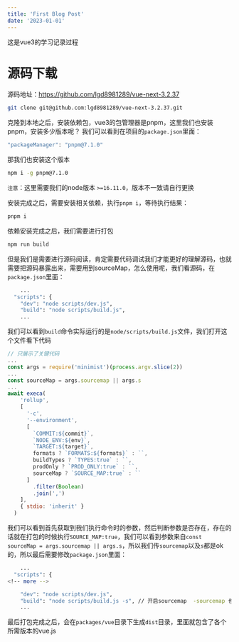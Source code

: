 ```yaml
---
title: 'First Blog Post'
date: '2023-01-01'
---
```


这是vue3的学习记录过程

# 源码下载
源码地址：https://github.com/lgd8981289/vue-next-3.2.37
```sh
git clone git@github.com:lgd8981289/vue-next-3.2.37.git
```
克隆到本地之后，安装依赖包，vue3的包管理器是pnpm，这里我们也安装pnpm，安装多少版本呢？
我们可以看到在项目的`package.json`里面：
```sh
"packageManager": "pnpm@7.1.0"
```
那我们也安装这个版本
```sh
npm i -g pnpm@7.1.0
```
`注意`：这里需要我们的node版本 `>=16.11.0`，版本不一致请自行更换

安装完成之后，需要安装相关依赖，执行`pnpm i`，等待执行结果：
```sh
pnpm i
```
依赖安装完成之后，我们需要进行打包
```sh
npm run build
```
但是我们是需要进行源码阅读，肯定需要代码调试我们才能更好的理解源码，也就需要把源码暴露出来，需要用到sourceMap，怎么使用呢，我们看源码，在`package.json`里面：
```sh
    ...
  "scripts": {
    "dev": "node scripts/dev.js",
    "build": "node scripts/build.js",
    ...
```
我们可以看到`build`命令实际运行的是`node/scripts/build.js`文件，我们打开这个文件看下代码
```javascript
// 只展示了关键代码
...
const args = require('minimist')(process.argv.slice(2))
...
const sourceMap = args.sourcemap || args.s
...
await execa(
    'rollup',
    [
      '-c',
      '--environment',
      [
        `COMMIT:${commit}`,
        `NODE_ENV:${env}`,
        `TARGET:${target}`,
        formats ? `FORMATS:${formats}` : ``,
        buildTypes ? `TYPES:true` : ``,
        prodOnly ? `PROD_ONLY:true` : ``,
        sourceMap ? `SOURCE_MAP:true` : ``
      ]
        .filter(Boolean)
        .join(',')
    ],
    { stdio: 'inherit' }
  )
```
我们可以看到首先获取到我们执行命令时的参数，然后判断参数是否存在，存在的话就在打包的时候执行`SOURCE_MAP:true`，我们可以看到参数来自`const sourceMap = args.sourcemap || args.s`，所以我们传`sourcemap`以及`s`都是ok的，所以最后需要修改`package.json`里面：
```sh
    ...
  "scripts": {
<!-- more -->

    "dev": "node scripts/dev.js",
    "build": "node scripts/build.js -s", // 开启sourcemap  -sourcemap 也是ok的
    ...
```
最后打包完成之后，会在`packages/vue`目录下生成`dist`目录，里面就包含了各个所需版本的vue.js

